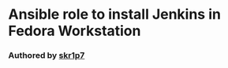 # Ansible role to install Jenkins in Fedora Workstation

### Authored by [skr1p7](https://github.com/skr1p7)


